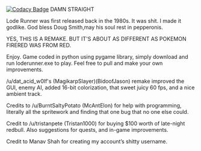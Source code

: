 [![Codacy Badge](https://api.codacy.com/project/badge/Grade/0b533a1abcf54f5aae2fb7baeba2c440)](https://www.codacy.com/app/lzhang1337/LodeRunner?utm_source=github.com&amp;utm_medium=referral&amp;utm_content=LordZagreus/LodeRunner&amp;utm_campaign=Badge_Grade) DAMN STRAIGHT

Lode Runner was first released back in the 1980s. It was shit. I made it godlike. God bless Doug Smith,may his soul rest in 
pepperonis. 

YES, THIS IS A REMAKE. BUT IT'S ABOUT AS DIFFERENT AS POKEMON FIRERED WAS FROM RED.

Enjoy. Game coded in python using pygame library, simply download and run loderunner.exe to play. Feel free to pull and make your
own improvements.

/u/dat_acid_w0lf's (MagikarpSlayer)(BidoofJason) remake improved the GUI, enemy AI, added 16-bit colorization, that sweet 
juicy 60 fps, and a nice ambient track.

Credits to /u/BurntSaltyPotato (McAntElon) for help with programming, literally all the spritework and finding that one bug 
that no one else could.

Credit to /u/tristanpete (Tristan1000) for buying $100 worth of late-night redbull. Also suggestions for quests, and in-game 
improvements.

Credit to Manav Shah for creating my account’s shitty username.

